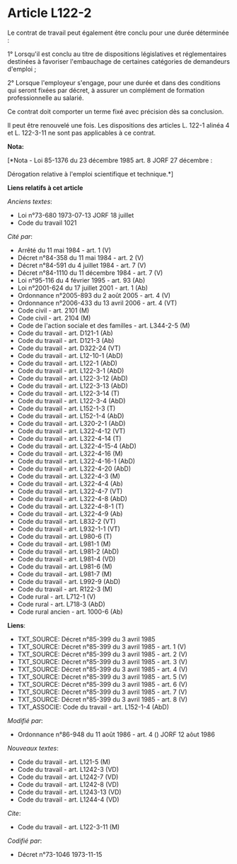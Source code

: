 # Article L122-2

Le contrat de travail peut également être conclu pour une durée déterminée :

1° Lorsqu'il est conclu au titre de dispositions législatives et réglementaires destinées à favoriser l'embauchage de
certaines catégories de demandeurs d'emploi ;

2° Lorsque l'employeur s'engage, pour une durée et dans des conditions qui seront fixées par décret, à assurer un complément
de formation professionnelle au salarié.

Ce contrat doit comporter un terme fixé avec précision dès sa conclusion.

Il peut être renouvelé une fois. Les dispositions des articles L. 122-1 alinéa 4 et L. 122-3-11 ne sont pas applicables à ce
contrat.

**Nota:**

[*Nota - Loi 85-1376 du 23 décembre 1985 art. 8 JORF 27 décembre :

Dérogation relative à l'emploi scientifique et technique.*]

**Liens relatifs à cet article**

_Anciens textes_:

  - Loi n°73-680 1973-07-13 JORF 18 juillet
  - Code du travail 1021

_Cité par_:

  - Arrêté du 11 mai 1984 - art. 1 (V)
  - Décret n°84-358 du 11 mai 1984 - art. 2 (V)
  - Décret n°84-591 du 4 juillet 1984 - art. 7 (V)
  - Décret n°84-1110 du 11 décembre 1984 - art. 7 (V)
  - Loi n°95-116 du 4 février 1995 - art. 93 (Ab)
  - Loi n°2001-624 du 17 juillet 2001 - art. 1 (Ab)
  - Ordonnance n°2005-893 du 2 août 2005 - art. 4 (V)
  - Ordonnance n°2006-433 du 13 avril 2006 - art. 4 (VT)
  - Code civil - art. 2101 (M)
  - Code civil - art. 2104 (M)
  - Code de l'action sociale et des familles - art. L344-2-5 (M)
  - Code du travail - art. D121-1 (Ab)
  - Code du travail - art. D121-3 (Ab)
  - Code du travail - art. D322-24 (VT)
  - Code du travail - art. L12-10-1 (AbD)
  - Code du travail - art. L122-1 (AbD)
  - Code du travail - art. L122-3-1 (AbD)
  - Code du travail - art. L122-3-12 (AbD)
  - Code du travail - art. L122-3-13 (AbD)
  - Code du travail - art. L122-3-14 (T)
  - Code du travail - art. L122-3-4 (AbD)
  - Code du travail - art. L152-1-3 (T)
  - Code du travail - art. L152-1-4 (AbD)
  - Code du travail - art. L320-2-1 (AbD)
  - Code du travail - art. L322-4-12 (VT)
  - Code du travail - art. L322-4-14 (T)
  - Code du travail - art. L322-4-15-4 (AbD)
  - Code du travail - art. L322-4-16 (M)
  - Code du travail - art. L322-4-16-1 (AbD)
  - Code du travail - art. L322-4-20 (AbD)
  - Code du travail - art. L322-4-3 (M)
  - Code du travail - art. L322-4-4 (Ab)
  - Code du travail - art. L322-4-7 (VT)
  - Code du travail - art. L322-4-8 (AbD)
  - Code du travail - art. L322-4-8-1 (T)
  - Code du travail - art. L322-4-9 (Ab)
  - Code du travail - art. L832-2 (VT)
  - Code du travail - art. L932-1-1 (VT)
  - Code du travail - art. L980-6 (T)
  - Code du travail - art. L981-1 (M)
  - Code du travail - art. L981-2 (AbD)
  - Code du travail - art. L981-4 (VD)
  - Code du travail - art. L981-6 (M)
  - Code du travail - art. L981-7 (M)
  - Code du travail - art. L992-9 (AbD)
  - Code du travail - art. R122-3 (M)
  - Code rural - art. L712-1 (V)
  - Code rural - art. L718-3 (AbD)
  - Code rural ancien - art. 1000-6 (Ab)

**Liens**:

  - TXT_SOURCE: Décret n°85-399 du 3 avril 1985
  - TXT_SOURCE: Décret n°85-399 du 3 avril 1985 - art. 1 (V)
  - TXT_SOURCE: Décret n°85-399 du 3 avril 1985 - art. 2 (V)
  - TXT_SOURCE: Décret n°85-399 du 3 avril 1985 - art. 3 (V)
  - TXT_SOURCE: Décret n°85-399 du 3 avril 1985 - art. 4 (V)
  - TXT_SOURCE: Décret n°85-399 du 3 avril 1985 - art. 5 (V)
  - TXT_SOURCE: Décret n°85-399 du 3 avril 1985 - art. 6 (V)
  - TXT_SOURCE: Décret n°85-399 du 3 avril 1985 - art. 7 (V)
  - TXT_SOURCE: Décret n°85-399 du 3 avril 1985 - art. 8 (V)
  - TXT_ASSOCIE: Code du travail - art. L152-1-4 (AbD)

_Modifié par_:

  - Ordonnance n°86-948 du 11 août 1986 - art. 4 () JORF 12 aôut 1986

_Nouveaux textes_:

  - Code du travail - art. L121-5 (M)
  - Code du travail - art. L1242-3 (VD)
  - Code du travail - art. L1242-7 (VD)
  - Code du travail - art. L1242-8 (VD)
  - Code du travail - art. L1243-13 (VD)
  - Code du travail - art. L1244-4 (VD)

_Cite_:

  - Code du travail - art. L122-3-11 (M)

_Codifié par_:

  - Décret n°73-1046 1973-11-15
